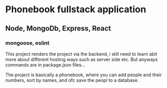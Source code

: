 # Phonebook fullstack application
## Node, MongoDb, Express, React
### mongoose, eslint

This project renders the project via the backend, i still need to learn abit more about different hosting ways such as server side etc. But anyways commands are in package.json files...

The project is basically a phonebook, where you can add people and their numbers, sort by names, and ofc save the peopl to a database.
